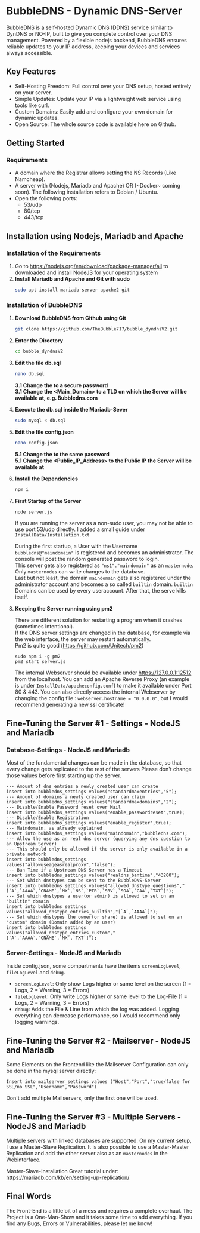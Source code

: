 # BubbleDNS - Dynamic DNS-Server

BubbleDNS is a self-hosted Dynamic DNS (DDNS) service similar to DynDNS or NO-IP, built to give you complete control over your DNS management. Powered by a flexible nodejs backend, BubbleDNS ensures reliable updates to your IP address, keeping your devices and services always accessible.


## Key Features
* Self-Hosting Freedom: Full control over your DNS setup, hosted entirely on your server.
* Simple Updates: Update your IP via a lightweight web service using tools like curl.
* Custom Domains: Easily add and configure your own domain for dynamic updates.
* Open Source: The whole source code is available here on Github.


## Getting Started
### Requirements
* A domain where the Registrar allows setting the NS Records (Like Namcheap).
* A server with (Nodejs, Mariadb and Apache) OR (~Docker~ coming soon). The following installation refers to Debian / Ubuntu.
* Open the following ports:
    * 53/udp
    * 80/tcp
    * 443/tcp


## Installation using Nodejs, Mariadb and Apache

### Installation of the Requirements
1. Go to https://nodejs.org/en/download/package-manager/all to downloaded and install NodeJS for your operating system
2. **Install Mariadb and Apache and Git with sudo**
   ```sh
   sudo apt install mariadb-server apache2 git
   ```

### Installation of BubbleDNS
1. **Download BubbleDNS from Github using Git**
   ```sh
   git clone https://github.com/TheBubble717/bubble_dyndnsV2.git
   ```
2. **Enter the Directory**
   ```sh
   cd bubble_dyndnsV2
   ```
3. **Edit the file db.sql**
   ```sh
   nano db.sql
   ```
    **3.1 Change the <YourPassword> to a secure password**<br />
    **3.1 Change the <Main_Domain> to a TLD on which the Server will be available at, e.g. Bubbledns.com**<br />

4. **Execute the db.sql inside the Mariadb-Sever**
   ```sh
   sudo mysql < db.sql
   ```
5. **Edit the file config.json**
   ```sh
   nano config.json
   ```
    **5.1 Change the <YourPassword> to the same password**<br />
    **5.1 Change the <Public_IP_Address> to the Public IP the Server will be available at**<br />
6. **Install the Dependencies**
   ```sh
   npm i
   ```
7. **First Startup of the Server**
   ```sh
   node server.js
   ```
    If you are running the server as a non-sudo user, you may not be able to use port 53/udp directly. I added a small guide under `InstallData/Installation.txt`

    During the first startup, a User with the Username `bubbledns@"maindomain"` is registered and becomes an administrator. The console will post the random generated password to login.<br />
    This server gets also registered as `"ns1"."maindomain"` as an `masternode`. Only `masternodes` can write changes to the database.<br />
    Last but not least, the domain `maindomain` gets also registered under the administrator account and becomes a so called `builtin` domain. `builtin` Domains can be used by every useraccount. 
    After that, the serve kills itself.<br />

8. **Keeping the Server running using pm2**<br />

    There are different solution for restarting a program when it crashes (sometimes intentional). <br />
    If the DNS server settings are changed in the database, for example via the web interface, the server may restart automatically.<br />
    Pm2 is quite good (https://github.com/Unitech/pm2)
    ```
    sudo npm i -g pm2
    pm2 start server.js
    ```

    The internal Webserver should be available under https://127.0.0.1:12512 from the localhost.
    You can add an Apache Reverse Proxy (an example is under `InstallData/apacheconfig.conf`) to make it available under Port 80 & 443.
    You can also directly access the internal Webserver by changing the config file : `webserver.hostname = "0.0.0.0"`, but I would recommend generating a new ssl certificate!


## Fine-Tuning the Server #1 - Settings - NodeJS and Mariadb

### Database-Settings - NodeJS and Mariadb
Most of the fundamental changes can be made in the database, so that every change gets replicated to the rest of the servers
Please don't change those values before first starting up the server.
```
--- Amount of dns_entries a newly created user can create
insert into bubbledns_settings values("standardmaxentries","5");  
--- Amount of domains a newly created user can claim
insert into bubbledns_settings values("standardmaxdomains","2");  
--- Disable/Enable Password reset over Mail
insert into bubbledns_settings values("enable_passwordreset",true); 
--- Disable/Enable Registration
insert into bubbledns_settings values("enable_register",true);    
--- Maindomain, as already explained
insert into bubbledns_settings values("maindomain","bubbledns.com"); 
--- Allow the use as an real dns server (querying any dns question to an Upstream Server)
--- This should only be allowed if the server is only available in a private network
insert into bubbledns_settings values("allowuseageasrealproxy","false");
--- Ban Time if a Upstream DNS Server has a Timeout
insert into bubbledns_settings values("realdns_bantime","43200");
--- Set which dnstypes can be sent to the BubbleDNS-Server
insert into bubbledns_settings values("allowed_dnstype_questions","[`A`,`AAAA`,`CNAME`,`MX`,`NS`,`PTR`,`SRV`,`SOA`,`CAA`,`TXT`]");
--- Set which dnstypes a user(or admin) is allowed to set on an "builtin" domain
insert into bubbledns_settings values("allowed_dnstype_entries_builtin","[`A`,`AAAA`]");
--- Set which dnstypes the owner(or share) is allowed to set on an "custom" domain (Domain added by an user)
insert into bubbledns_settings values("allowed_dnstype_entries_custom","[`A`,`AAAA`,`CNAME`,`MX`,`TXT`]");
```

### Server-Settings - NodeJS and Mariadb
Inside config.json, some compartments have the items `screenLogLevel`, `fileLogLevel` and `debug`.
* `screenLogLevel`: Only show Logs higher or same level on the screen (1 = Logs, 2 = Warning, 3 = Errors)
* `fileLogLevel`: Only write Logs higher or same level to the Log-File (1 = Logs, 2 = Warning, 3 = Errors)
* `debug`: Adds the File & Line from which the log was added.
Logging everything can decrease performance, so I would recommend only logging warnings.


## Fine-Tuning the Server #2 - Mailserver - NodeJS and Mariadb
Some Elements on the Frontend like the Mailserver Configuration can only be done in the mysql server directly:
```
Insert into mailserver_settings values ("Host","Port","true/false for SSL/no SSL","Username","Password")
```
Don't add multiple Mailservers, only the first one will be used.

## Fine-Tuning the Server #3 - Multiple Servers - NodeJS and Mariadb
Multiple servers with linked databases are supported.
On my current setup, I use a Master-Slave Replication. It is also possible to use a Master-Master Replication and add the other server also as an `masternodes` in the Webinterface.

Master-Slave-Installation
Great tutorial under: https://mariadb.com/kb/en/setting-up-replication/

## Final Words
The Front-End is a little bit of a mess and requires a complete overhaul. The Project is a One-Man-Show and it takes some time to add everything. If you find any Bugs, Errors or Vulnerabilities, please let me know!